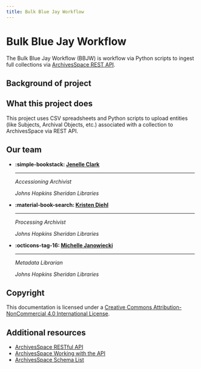 ```yaml
---
title: Bulk Blue Jay Workflow
---
```

# Bulk Blue Jay Workflow

The Bulk Blue Jay Workflow (BBJW) is workflow via Python scripts to ingest full collections via [ArchivesSpace REST API](https://archivesspace.github.io/archivesspace/api/#archivesspace-rest-api).

## Background of project



## What this project does

This project uses CSV spreadsheets and Python scripts to upload entities (like Subjects, Archival Objects, etc.) associated with a collection to ArchivesSpace via REST API.

## Our team

<div class="grid cards" markdown>

-   **:simple-bookstack: [Jenelle Clark](https://www.library.jhu.edu/staff/jenelle-clark/)**

    ---
 
    *Accessioning Archivist*

    *Johns Hopkins Sheridan Libraries*

-   **:material-book-search: [Kristen Diehl](https://www.library.jhu.edu/staff/kristen-diehl/)**

    ---
    
    *Processing Archivist*

    *Johns Hopkins Sheridan Libraries*


- **:octicons-tag-16: [Michelle Janowiecki](https://www.library.jhu.edu/staff/michelle-janowiecki/)**

    ---

    *Metadata Librarian*
    
    *Johns Hopkins Sheridan Libraries*

</div>

## Copyright

This documentation is licensed under a [Creative Commons Attribution-NonCommercial 4.0 International License](https://creativecommons.org/licenses/by-nc/4.0/).

## Additional resources
 - [ArchivesSpace RESTful API](https://archivesspace.github.io/archivesspace/api/#introduction)
 - [ArchivesSpace Working with the API](https://docs.archivesspace.org/api/)
 - [ArchivesSpace Schema List](https://archivesspace.github.io/archivesspace/doc/)
